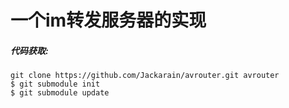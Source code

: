 ﻿一个im转发服务器的实现
======================

##### 代码获取:

	git clone https://github.com/Jackarain/avrouter.git avrouter
	$ git submodule init
	$ git submodule update
